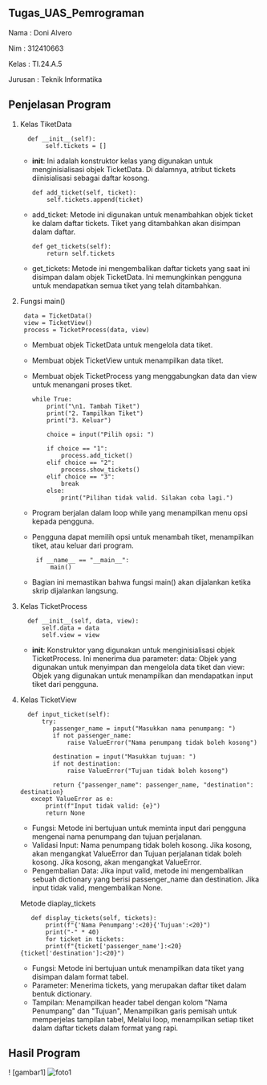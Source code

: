 ## Tugas_UAS_Pemrograman
Nama : Doni Alvero <p>
Nim : 312410663 <P>
Kelas : TI.24.A.5 <P>
Jurusan : Teknik Informatika <p>

## Penjelasan Program 
1. Kelas TiketData

         def __init__(self):
              self.tickets = []
   - __init__: Ini adalah konstruktor kelas yang digunakan untuk menginisialisasi objek TicketData. Di dalamnya, atribut      tickets diinisialisasi sebagai daftar kosong.

         def add_ticket(self, ticket):
             self.tickets.append(ticket)
   - add_ticket: Metode ini digunakan untuk menambahkan objek ticket ke dalam daftar tickets. Tiket yang ditambahkan          akan disimpan dalam daftar.

         def get_tickets(self):
             return self.tickets
   - get_tickets: Metode ini mengembalikan daftar tickets yang saat ini disimpan dalam objek TicketData. Ini                  memungkinkan pengguna untuk mendapatkan semua tiket yang telah ditambahkan.
2. Fungsi main()
   
        data = TicketData()
        view = TicketView()
        process = TicketProcess(data, view)
   - Membuat objek TicketData untuk mengelola data tiket.
   - Membuat objek TicketView untuk menampilkan data tiket.
   - Membuat objek TicketProcess yang menggabungkan data dan view untuk menangani proses tiket.

         while True:
             print("\n1. Tambah Tiket")
             print("2. Tampilkan Tiket")
             print("3. Keluar")
    
             choice = input("Pilih opsi: ")
    
             if choice == "1":
                 process.add_ticket()
             elif choice == "2":
                 process.show_tickets()
             elif choice == "3":
                 break
             else:
                 print("Pilihan tidak valid. Silakan coba lagi.")
    - Program berjalan dalam loop while yang menampilkan menu opsi kepada pengguna.
    - Pengguna dapat memilih opsi untuk menambah tiket, menampilkan tiket, atau keluar dari program.

           if __name__ == "__main__":
               main()
    - Bagian ini memastikan bahwa fungsi main() akan dijalankan ketika skrip dijalankan langsung.
3. Kelas TicketProcess
   
         def __init__(self, data, view):
             self.data = data
             self.view = view
    - __init__: Konstruktor yang digunakan untuk menginisialisasi objek TicketProcess. Ini menerima dua parameter:
     data: Objek yang digunakan untuk menyimpan dan mengelola data tiket dan view: Objek yang digunakan untuk                 menampilkan dan mendapatkan input tiket dari pengguna.
4. Kelas TicketView

         def input_ticket(self):
             try:
                passenger_name = input("Masukkan nama penumpang: ")
                if not passenger_name:
                    raise ValueError("Nama penumpang tidak boleh kosong")
        
                destination = input("Masukkan tujuan: ")
                if not destination:
                    raise ValueError("Tujuan tidak boleh kosong")
        
                return {"passenger_name": passenger_name, "destination": destination}
          except ValueError as e:
              print(f"Input tidak valid: {e}")
              return None
   - Fungsi: Metode ini bertujuan untuk meminta input dari pengguna mengenai nama penumpang dan tujuan perjalanan.
   - Validasi Input: Nama penumpang tidak boleh kosong. Jika kosong, akan mengangkat ValueError dan Tujuan perjalanan         tidak boleh kosong. Jika kosong, akan mengangkat ValueError.
   - Pengembalian Data: Jika input valid, metode ini mengembalikan sebuah dictionary yang berisi passenger_name dan           destination. Jika input tidak valid, mengembalikan None.
     
   Metode diaplay_tickets

          def display_tickets(self, tickets):
              print(f"{'Nama Penumpang':<20}{'Tujuan':<20}")
              print("-" * 40)
              for ticket in tickets:
              print(f"{ticket['passenger_name']:<20}{ticket['destination']:<20}")
   - Fungsi: Metode ini bertujuan untuk menampilkan data tiket yang disimpan dalam format tabel.
   - Parameter: Menerima tickets, yang merupakan daftar tiket dalam bentuk dictionary.
   - Tampilan: Menampilkan header tabel dengan kolom "Nama Penumpang" dan "Tujuan", Menampilkan garis pemisah untuk          memperjelas tampilan tabel, Melalui loop, menampilkan setiap tiket dalam daftar tickets dalam format yang rapi.
## Hasil Program 
   ! [gambar1] ![foto1](https://github.com/user-attachments/assets/bb10c29a-6b12-465f-bd69-4423016bab05)




   
   

     



     



   





